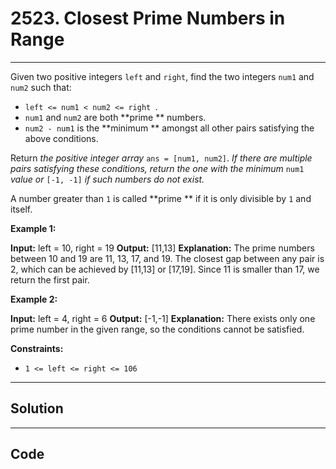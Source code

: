 # 2523. Closest Prime Numbers in Range

---

Given two positive integers `left` and `right`, find the two integers `num1` and `num2` such that:

  * `left <= num1 < num2 <= right `.
  * `num1` and `num2` are both **prime ** numbers.
  * `num2 - num1` is the **minimum ** amongst all other pairs satisfying the above conditions.



Return _the positive integer array_ `ans = [num1, num2]`. _If there are multiple pairs satisfying these conditions, return the one with the minimum_ `num1` _value or_ `[-1, -1]` _if such numbers do not exist._

A number greater than `1` is called **prime ** if it is only divisible by `1` and itself.

 

**Example 1:**


**Input:** left = 10, right = 19
**Output:** [11,13]
**Explanation:** The prime numbers between 10 and 19 are 11, 13, 17, and 19.
The closest gap between any pair is 2, which can be achieved by [11,13] or [17,19].
Since 11 is smaller than 17, we return the first pair.


**Example 2:**


**Input:** left = 4, right = 6
**Output:** [-1,-1]
**Explanation:** There exists only one prime number in the given range, so the conditions cannot be satisfied.


 

**Constraints:**

  * `1 <= left <= right <= 106`

---

## Solution



---

## Code
```python


```